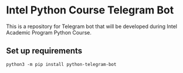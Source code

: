 # Intel Python Course Telegram Bot

This is a repository for Telegram bot that will be developed during Intel Academic Program Python Course.

## Set up requirements

`python3 -m pip install python-telegram-bot`
